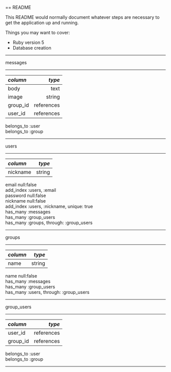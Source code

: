 == README

This README would normally document whatever steps are necessary to get the
application up and running.

Things you may want to cover:

* Ruby version
5
* Database creation  

___
messages
___
| *column* |  *type*   |
|:---------|----------:|
|body      |text       |
|image     |string     |
|group_id  |references |
|user_id   |references |  
belongs_to :user  
belongs_to :group  
___
users
___
| *column* |  *type*  |
|:---------|---------:|
|nickname  |string    |  
email null:false  
add_index :users, :email  
password null:false  
nickname null:false  
add_index :users, :nickname, unique: true  
has_many :messages  
has_many :group_users  
has_many :groups, through: :group_users  
___
groups
___
| *column* |  *type*  |
|:---------|---------:|
|name      |string    |  
name null:false  
has_many :messages  
has_many :group_users  
has_many :users, through: :group_users  
___
group_users
___
| *column* |  *type*   |
|:---------|----------:|
|user_id   |references |
|group_id  |references |  
belongs_to :user  
belongs_to :group  
___



